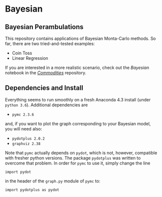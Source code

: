 # Bayesian
## Bayesian Perambulations

This repository contains applications of Bayesian Monta-Carlo methods. So far,
there are two tried-and-tested examples:

+ Coin Toss
+ Linear Regression

If you are interested in a more realistic scenario, check out the
_Bayesian_ notebook in the [_Commodities_](https://github.com/yedivanseven/Commodities) repository.

## Dependencies and Install
Everything seems to run smoothly on a fresh Anaconda 4.3 install (under
`python 3.6`). Additional dependencies are

 + `pymc 2.3.6`

and, if you want to plot the graph corresponding to your Bayesian model,
you will need also:

 + `pydotplus 2.0.2`
 + `graphviz 2.38`

Note that `pymc` actually depends on `pydot`, which is not,
however, compatible with fresher python versions. The package `pydotplus` was
written to overcome that problem. In order for `pymc` to use it, simply change
the line

`import pydot`

in the header of the `graph.py` module of `pymc` to:

`import pydotplus as pydot`
